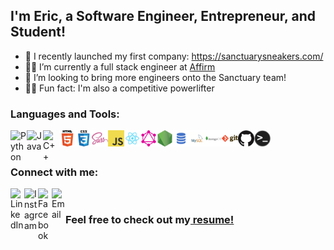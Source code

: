 ## I'm Eric, a Software Engineer, Entrepreneur, and Student! 

- 🔭 I recently launched my first company: https://sanctuarysneakers.com/
- 👨‍💻 I’m currently a full stack engineer at <a href=https://www.affirm.com//#> Affirm </a>
- 👯 I’m looking to bring more engineers onto the Sanctuary team!
- 🏋️‍♂️ Fun fact: I'm also a competitive powerlifter

### Languages and Tools:
<img align="left" alt="Python" width="26px" src="https://external-content.duckduckgo.com/iu/?u=http%3A%2F%2Flogos-download.com%2Fwp-content%2Fuploads%2F2016%2F10%2FPython_logo_icon.png&f=1&nofb=1" />
<img align="left" alt="Java" width="26px" src="https://external-content.duckduckgo.com/iu/?u=http%3A%2F%2Fmedia.idownloadblog.com%2Fwp-content%2Fuploads%2F2016%2F05%2Fjava-icon.png&f=1&nofb=1"/>
<img align="left" alt="C++" width="26px" src="https://external-content.duckduckgo.com/iu/?u=https%3A%2F%2Fimg.icons8.com%2Fcolor%2F1600%2Fc-plus-plus-logo.png&f=1&nofb=1" />
<img align="left" alt="HTML5" width="26px" src="https://raw.githubusercontent.com/github/explore/80688e429a7d4ef2fca1e82350fe8e3517d3494d/topics/html/html.png" />
<img align="left" alt="CSS3" width="26px" src="https://raw.githubusercontent.com/github/explore/80688e429a7d4ef2fca1e82350fe8e3517d3494d/topics/css/css.png" />
<img align="left" alt="Sass" width="26px" src="https://raw.githubusercontent.com/github/explore/80688e429a7d4ef2fca1e82350fe8e3517d3494d/topics/sass/sass.png" />
<img align="left" alt="JavaScript" width="26px" src="https://raw.githubusercontent.com/github/explore/80688e429a7d4ef2fca1e82350fe8e3517d3494d/topics/javascript/javascript.png" />
<img align="left" alt="React" width="26px" src="https://raw.githubusercontent.com/github/explore/80688e429a7d4ef2fca1e82350fe8e3517d3494d/topics/react/react.png" />
<img align="left" alt="GraphQL" width="26px" src="https://raw.githubusercontent.com/github/explore/80688e429a7d4ef2fca1e82350fe8e3517d3494d/topics/graphql/graphql.png" />
<img align="left" alt="Node.js" width="26px" src="https://raw.githubusercontent.com/github/explore/80688e429a7d4ef2fca1e82350fe8e3517d3494d/topics/nodejs/nodejs.png" />
<img align="left" alt="SQL" width="26px" src="https://raw.githubusercontent.com/github/explore/80688e429a7d4ef2fca1e82350fe8e3517d3494d/topics/sql/sql.png" />
<img align="left" alt="MySQL" width="26px" src="https://raw.githubusercontent.com/github/explore/80688e429a7d4ef2fca1e82350fe8e3517d3494d/topics/mysql/mysql.png" />
<img align="left" alt="MongoDB" width="26px" src="https://raw.githubusercontent.com/github/explore/80688e429a7d4ef2fca1e82350fe8e3517d3494d/topics/mongodb/mongodb.png" />
<img align="left" alt="Git" width="26px" src="https://raw.githubusercontent.com/github/explore/80688e429a7d4ef2fca1e82350fe8e3517d3494d/topics/git/git.png" />
<img align="left" alt="GitHub" width="26px" src="https://raw.githubusercontent.com/github/explore/78df643247d429f6cc873026c0622819ad797942/topics/github/github.png" />
<img align="left" alt="Terminal" width="26px" src="https://raw.githubusercontent.com/github/explore/80688e429a7d4ef2fca1e82350fe8e3517d3494d/topics/terminal/terminal.png" />

<br />
<br />

### Connect with me:

[<img align="left" alt="LinkedIn" width="22px" src="https://external-content.duckduckgo.com/iu/?u=http%3A%2F%2Fwww.prepare1.com%2Fwp-content%2Fuploads%2F2014%2F04%2Flinkedin-logo-high-res-1254-1024x1024.jpg&f=1&nofb=1" />][linkedin]
[<img align="left" alt="Instagram" width="22px" src="https://facebookbrand.com/wp-content/uploads/2021/03/Instagram_AppIcon_Aug2017.png?w=300&h=300" />][instagram]
[<img align="left" alt="Facebook" width="22px" src="https://external-content.duckduckgo.com/iu/?u=https%3A%2F%2Fcoindoo.com%2Fwp-content%2Fuploads%2F2019%2F01%2Ffacebook-icon.png&f=1&nofb=1" />][facebook]
[<img align="left" alt="Email" width="22px" src="https://external-content.duckduckgo.com/iu/?u=http%3A%2F%2Fwww.bluebuddhaboutique.com%2Fblog%2Fwp-content%2Fuploads%2F2015%2F03%2FEmail_icon.jpg&f=1&nofb=1" />][email]
<br />

 ### Feel free to check out my<a href="https://docs.google.com/document/d/1KwfiT3S2cupJCNjLZEM8LsSrm0Z1DAfnIwLSOxeN1u0/edit?usp=sharing"> resume! </a>
  
<br />
<br />



[instagram]: https://www.instagram.com/erichasegawa/
[linkedin]: https://www.linkedin.com/in/eric-h-900b4b139/
[facebook]: https://www.facebook.com/eric.hasegawa.9/
[email]: mailto:erichasegawa1@gmail.com



